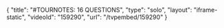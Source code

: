 {
    "title": "#TOURNOTES: 16 QUESTIONS",
    "type": "solo",
    "layout": "iframe-static",
    "videoId": "159290",
    "url": "\/tvpembed\/159290"
}
